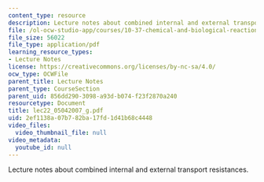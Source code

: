 ```yaml
---
content_type: resource
description: Lecture notes about combined internal and external transport resistances.
file: /ol-ocw-studio-app/courses/10-37-chemical-and-biological-reaction-engineering-spring-2007/2ef1138a07b782ba17fd1d41b68c4448_lec22_05042007_g.pdf
file_size: 56022
file_type: application/pdf
learning_resource_types:
- Lecture Notes
license: https://creativecommons.org/licenses/by-nc-sa/4.0/
ocw_type: OCWFile
parent_title: Lecture Notes
parent_type: CourseSection
parent_uid: 856dd290-3098-a93d-b074-f23f2870a240
resourcetype: Document
title: lec22_05042007_g.pdf
uid: 2ef1138a-07b7-82ba-17fd-1d41b68c4448
video_files:
  video_thumbnail_file: null
video_metadata:
  youtube_id: null
---
```

Lecture notes about combined internal and external transport resistances.